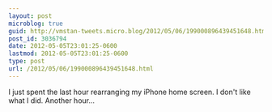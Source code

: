 ```yaml
---
layout: post
microblog: true
guid: http://vmstan-tweets.micro.blog/2012/05/06/199000896439451648.html
post_id: 3036794
date: 2012-05-05T23:01:25-0600
lastmod: 2012-05-05T23:01:25-0600
type: post
url: /2012/05/06/199000896439451648.html
---
```

I just spent the last hour rearranging my iPhone home screen. I don't like what I did. Another hour...

